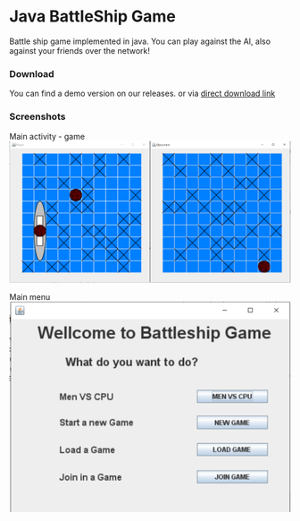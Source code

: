 # Java BattleShip Game

Battle ship game implemented in java. You can play against the AI, also against your friends over the network!

### Download

You can find a demo version on our releases. or via [direct download link](https://github.com/amrondonp/BattleShip-Game-Java/releases/download/0.1/battleShip.zip)

### Screenshots

Main activity - game
![alt text](documentation/main-activity.png "Screenshot of the main activity")

Main menu
![alt text](documentation/main-menu.png "Screenshot of the main activity")
